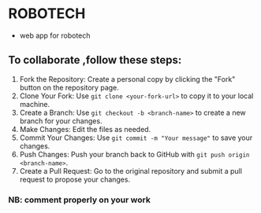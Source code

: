 # ROBOTECH
 - web app for robotech

## To collaborate ,follow these steps:

1. Fork the Repository: Create a personal copy by clicking the "Fork" button on the repository page.
2. Clone Your Fork: Use `git clone <your-fork-url>` to copy it to your local machine.
3. Create a Branch: Use `git checkout -b <branch-name>` to create a new branch for your changes.
4. Make Changes: Edit the files as needed.
5. Commit Your Changes: Use `git commit -m "Your message"` to save your changes.
6. Push Changes: Push your branch back to GitHub with `git push origin <branch-name>`.
7. Create a Pull Request: Go to the original repository and submit a pull request to propose your changes.

### NB: comment properly on your work

